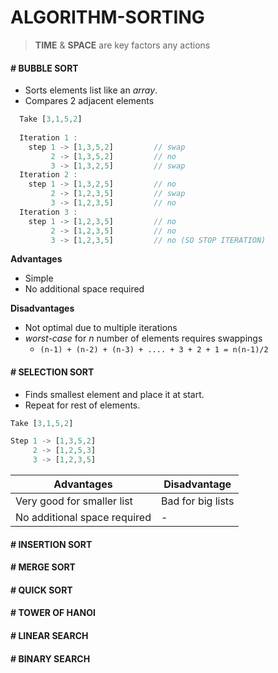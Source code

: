 # ALGORITHM-SORTING

> **TIME** & **SPACE** are key factors any actions

#### # BUBBLE SORT

- Sorts elements list like an *array*.
- Compares 2 adjacent elements

```js
  Take [3,1,5,2]
    
  Iteration 1 :
    step 1 -> [1,3,5,2]         // swap
         2 -> [1,3,5,2]         // no
         3 -> [1,3,2,5]         // swap
  Iteration 2 :
    step 1 -> [1,3,2,5]         // no
         2 -> [1,2,3,5]         // swap
         3 -> [1,2,3,5]         // no
  Iteration 3 : 
    step 1 -> [1,2,3,5]         // no
         2 -> [1,2,3,5]         // no
         3 -> [1,2,3,5]         // no (SO STOP ITERATION)
```

**Advantages**

- Simple
- No additional space required

**Disadvantages**

- Not optimal due to multiple iterations
- *worst-case* for *n* number of elements requires swappings
    - ` (n-1) + (n-2) + (n-3) + .... + 3 + 2 + 1 = n(n-1)/2 `

#### # SELECTION SORT

- Finds smallest element and place it at start. 
- Repeat for rest of elements.

```js
Take [3,1,5,2]

Step 1 -> [1,3,5,2]
     2 -> [1,2,5,3]
     3 -> [1,2,3,5]
```

|**Advantages**|**Disadvantage**|
|-|-|
|Very good for smaller list|Bad for big lists|
|No additional space required|-|



#### # INSERTION SORT


#### # MERGE SORT


#### # QUICK SORT


#### # TOWER OF HANOI


#### # LINEAR SEARCH


#### # BINARY SEARCH














